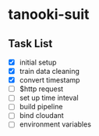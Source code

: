 # tanooki-suit

## Task List

- [x] initial setup
- [x] train data cleaning
- [x] convert timestamp
- [ ] $http request
- [ ] set up time inteval
- [ ] build pipeline
- [ ] bind cloudant
- [ ] environment variables
